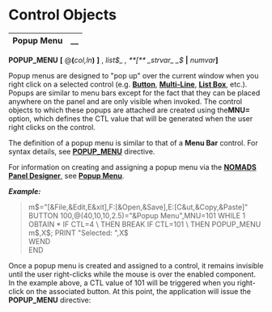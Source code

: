 # Control Objects

**Popup Menu** |  **__**  
---|---  
  
**POPUP_MENU** **[** @**(**_col,ln_**)** **]** , _list$_ , **[**  _strvar_ _$_ **|**  _numvar_**]**

Popup menus are designed to "pop up" over the current window when you right click on a selected control (e.g. **[Button](Button.md)**, **[Multi-Line](Multi-Line.md)**, **[List Box](List%20Box.md)**, etc.). Popups are similar to menu bars except for the fact that they can be placed anywhere on the panel and are only visible when invoked. The control objects to which these popups are attached are created using the**MNU=** option, which defines the CTL value that will be generated when the user right clicks on the control.

The definition of a popup menu is similar to that of a **Menu Bar** control. For syntax details, see **[POPUP_MENU](../../../directives/popup_menu.md)** directive.

For information on creating and assigning a popup menu via the **[NOMADS Panel Designer](../../../NOMADS%20Graphical%20Application/Panel%20Designer/Introduction.md)**, see **[Popup Menu](../../../NOMADS%20Graphical%20Application/Creating%20Panel%20Controls/Popup%20Menu/Overview.md)**.

**_Example:_**

> m$="[&File,&Edit,E&xit],F:[&Open,&Save],E:[C&ut,&Copy,&Paste]"  
>  BUTTON 100,@(40,10,10,2.5)="&Popup Menu",MNU=101  
>  WHILE 1   
>  OBTAIN *   
>  IF CTL=4 \   
>  THEN BREAK   
>  IF CTL=101 \   
>  THEN POPUP_MENU m$,X$;   
>  PRINT "Selected: ",X$   
>  WEND   
>  END

Once a popup menu is created and assigned to a control, it remains invisible until the user right-clicks while the mouse is over the enabled component. In the example above, a CTL value of 101 will be triggered when you right-click on the associated button. At this point, the application will issue the **POPUP_MENU** directive:

> 
